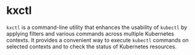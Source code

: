 # kxctl

`kxctl` is a command-line utility that enhances the usability of `kubectl` by applying filters and various commands across multiple Kubernetes contexts. It provides a convenient way to execute `kubectl` commands on selected contexts and to check the status of Kubernetes resources.

